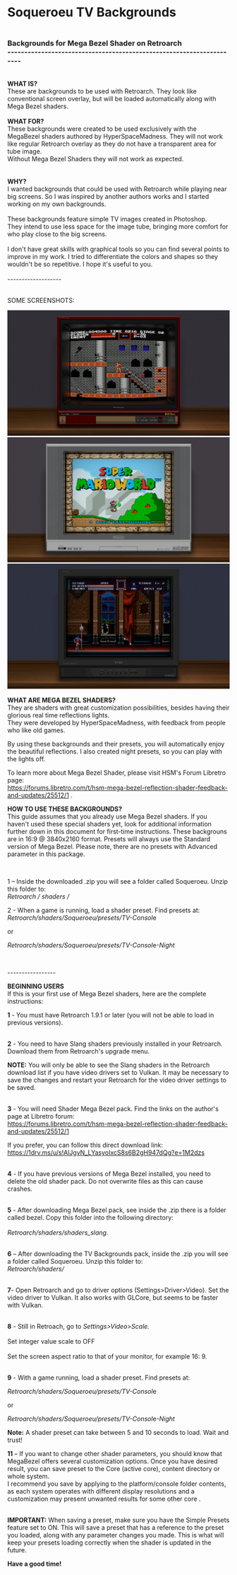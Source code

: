 # Soqueroeu TV Backgrounds
<h3><strong><br />Backgrounds for Mega Bezel Shader on Retroarch<br />---------------------------------------------------------------------</strong></h3>
<p><strong><br />WHAT IS?<br /></strong>These are backgrounds to be used with Retroarch. They look like conventional screen overlay, but will be loaded automatically along with Mega Bezel shaders.<br /><br /><strong>WHAT FOR?<br /></strong>These backgrounds were created to be used exclusively with the MegaBezel shaders authored by HyperSpaceMadness. They will not work like regular Retroarch overlay as they do not have a transparent area for tube image. <br />Without Mega Bezel Shaders they will not work as expected.<br /><br /><br /><strong>W</strong><strong>HY?<br /></strong>I wanted backgrounds that could be used with Retroarch while playing near big screens. So I was inspired by another authors works and I started working on my own backgrounds.<br /><br />These backgrounds feature simple TV images created in Photoshop. <br />They intend to use less space for the image tube, bringing more comfort for who play close to the big screens.<br /><br />I don't have great skills with graphical tools so you can find several points to improve in my work. I tried to differentiate the colors and shapes so they wouldn't be so repetitive. I hope it's useful to you.<br /><br />-------------------<br /><br /></p>

SOME SCREENSHOTS:

![](/Screenshots/FDS_Akumajou_Dracula.png?raw=true)
![](/Screenshots/SNES_Super_MarioWorld.png?raw=true)
![](/Screenshots/SegaGenesis_Castlevania.png?raw=true)

<p><strong>WHAT ARE MEGA BEZEL SHADERS?</strong><br />They are shaders with great customization possibilities, besides having their glorious real time reflections lights.<br />They were developed by HyperSpaceMadness, with feedback from people who like old games.</p>
<p>By using these backgrounds and their presets, you will automatically enjoy the beautiful reflections. <span class="VIiyi" lang="en"><span class="JLqJ4b ChMk0b" data-language-for-alternatives="en" data-language-to-translate-into="pt" data-phrase-index="0">I also created night presets, so you can play with the lights off.</span></span>&nbsp;</p>
<p>To learn more about Mega Bezel Shader, please visit HSM's Forum Libretro page:<br /><a href="https://forums.libretro.com/t/hsm-mega-bezel-reflection-shader-feedback-and-updates/25512/1" rel="nofollow">https://forums.libretro.com/t/hsm-mega-bezel-reflection-shader-feedback-and-updates/25512/1</a> .</p

  ---------------
<p><strong>HOW TO USE THESE BACKGROUNDS?</strong><br />This guide assumes that you already use Mega Bezel shaders. If you haven't used these special shaders yet, look for additional information further down in this document for first-time instructions. These backgrouns are in 16:9 @ 3840x2160 format. Presets will always use the Standard version of Mega Bezel. Please note, there are no presets with Advanced parameter in this package.</p>
<p>&nbsp;</p>
<p>1 &ndash; Inside the downloaded .zip you will see a folder called Soqueroeu. Unzip this folder to:<br /><em>Retroarch / shaders /</em></p>
<p>2 - When a game is running, load a shader preset. Find presets at:<br /><em>Retroarch/shaders/Soqueroeu/presets/TV-Consol</em>e</p>
<p>or</p>
<p><em>Retroarch/shaders/Soqueroeu/presets/TV-Consol</em>e<em>-Night</em></p>
<p>&nbsp;</p>
-----------------
<p><strong>BEGINNING USERS</strong><br />If this is your first use of Mega Bezel shaders, here are the complete instructions:</p>
<p><strong>1</strong> - You must have Retroarch 1.9.1 or later (you will not be able to load in previous versions).<br /><br /></p>
<p><strong>2</strong> - You need to have Slang shaders previously installed in your Retroarch. Download them from Retroarch's upgrade menu.</p>
<p><strong>NOTE:</strong> You will only be able to see the Slang shaders in the Retroarch download list if you have video drivers set to Vulkan. It may be necessary to save the changes and restart your Retroarch for the video driver settings to be saved.<br /><br /></p>
<p><strong>3</strong> - You will need Shader Mega Bezel pack. Find the links on the author's page at Libretro forum:<br /><a href="https://forums.libretro.com/t/hsm-mega-bezel-reflection-shader-feedback-and-updates/25512/1">https://forums.libretro.com/t/hsm-mega-bezel-reflection-shader-feedback-and-updates/25512/1</a></p>
<p>If you prefer, you can follow this direct download link:<br /><a href="https://1drv.ms/u/s!AlJgyN_LYasyoIxcS8s6B2gH947dQg?e=1M2dzs">https://1drv.ms/u/s!AlJgyN_LYasyoIxcS8s6B2gH947dQg?e=1M2dzs</a> <br /><br /></p>
<p><strong>4</strong> - If you have previous versions of Mega Bezel installed, you need to delete the old shader pack. Do not overwrite files as this can cause crashes.<br /><br /></p>
<p><strong>5</strong> - After downloading Mega Bezel pack, see inside the .zip there is a folder called bezel. Copy this folder into the following directory:<br /><br /><em>Retroarch/shaders/shaders_slang.</em><br /><br /></p>
<p><strong>6</strong> &ndash; After downloading the TV Backgrounds pack, inside the .zip you will see a folder called Soqueroeu. Unzip this folder to:<br /><em>Retroarch/shaders/ <br /><br /></em></p>
<p><strong>7</strong>- Open Retroarch and go to driver options (Settings&gt;Driver&gt;Video). Set the video driver to Vulkan. It also works with GLCore, but seems to be faster with Vulkan.<br /><br /></p>
<p><strong>8</strong> - Still in Retroach, go to <em>Settings&gt;Video&gt;Scale.<br /></em><br />Set integer value scale to OFF<br /><br />Set the screen aspect ratio to that of your monitor, for example 16: 9.<br /><br /></p>
<p><strong>9</strong> - With a game running, load a shader preset. Find presets at:<p><em>Retroarch/shaders/Soqueroeu/presets/TV-Consol</em>e</p>
<p>or</p>
<p><em>Retroarch/shaders/Soqueroeu/presets/TV-Consol</em>e<em>-Night</em></p>
<p><strong>Note:</strong> A shader preset can take between 5 and 10 seconds to load. Wait and trust!</p>

<p><strong>11</strong> &ndash; If you want to change other shader parameters, you should know that MegaBezel offers several customization options. Once you have desired result, you can save preset to the Core (active core), content directory or whole system.<br />I recommend you save by applying to the platform/console folder contents, as each system operates with different display resolutions and a customization may present unwanted results for some other core .<br /><br /></p>
<p><strong>IMPORTANT:</strong> When saving a preset, make sure you have the Simple Presets feature set to ON. This will save a preset that has a reference to the preset you loaded, along with any parameter changes you made. This is what will keep your presets loading correctly when the shader is updated in the future.</p>

<p><strong>Have a good time!</strong></p>
